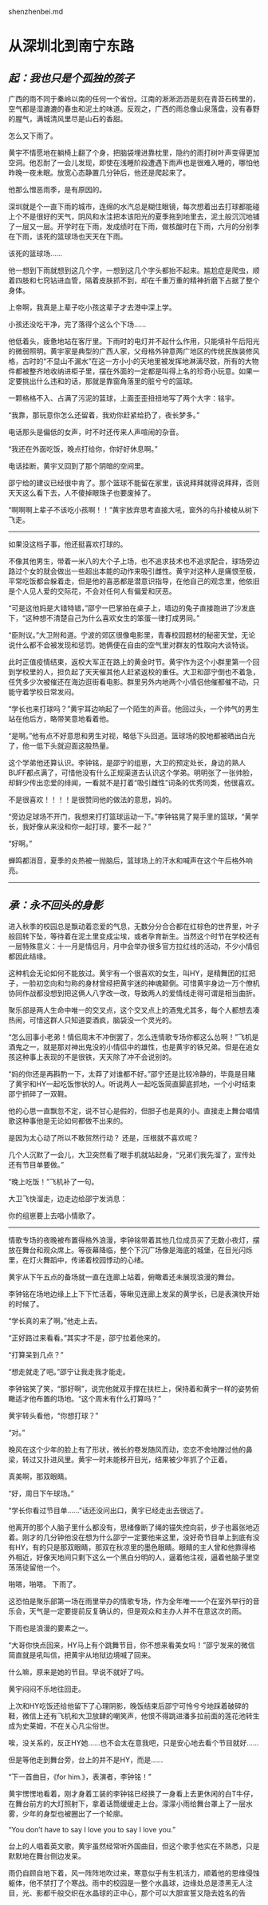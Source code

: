 shenzhenbei.md

# 从深圳北到南宁东路

## *起：我也只是个孤独的孩子*

广西的雨不同于秦岭以南的任何一个省份。江南的淅淅沥沥是刻在青苔石砖里的，空气都是湿漉漉的春虫和泥土的味道。反观之，广西的雨总像山泉落盘，没有春野的腥气，满城清风里尽是山石的香甜。

怎么又下雨了。

黄宇不情愿地在躺椅上翻了个身，把脑袋埋进靠枕里，隐约的雨打树叶声变得更加空洞。他忍耐了一会儿发现，即使在浅睡阶段遭遇下雨声也是很难入睡的，哪怕他昨晚一夜未眠。放宽心态静置几分钟后，他还是爬起来了。

他那么憎恶雨季，是有原因的。

深圳就是个一直下雨的城市，连绵的水汽总是糊住眼镜，每次想着出去打球都能碰上个不是很好的天气，阴风和水洼把本该阳光的夏季拖到地里去，泥土般沉沉地铺了一层又一层。开学时在下雨，发成绩时在下雨，做核酸时在下雨，六月的分别季在下雨，该死的篮球场也天天在下雨。

该死的篮球场……

他一想到下雨就想到这几个字，一想到这几个字头都抬不起来。尴尬症是爬虫，顺着四肢和七窍钻进血管，隔着皮肤抓不到，却在千重万重的精神折磨下占据了整个身体。

上帝啊，我真是上辈子吃小孩这辈子才去港中深上学。

小孩还没吃干净，完了落得个这么个下场……

他低着头，疲惫地站在客厅里。下雨时的电灯并不起什么作用，只能填补午后阳光的微弱照明。黄宇家是典型的广西人家，父母格外钟意两广地区的传统民族装修风格，古时的“不显山不漏水”在这一方小小的天地里被发挥地淋漓尽致，所有的大物件都被整齐地收纳进柜子里，摆在外面的一定都是叫得上名的珍奇小玩意。如果一定要挑出什么违和的话，那就是靠窗角落里的脏兮兮的篮球。

一颗格格不入、占满了污泥的篮球，上面歪歪扭扭地写了两个大字：铭宇。

“我靠，那玩意你怎么还留着，我劝你赶紧给扔了，夜长梦多。”

电话那头是偏低的女声，时不时还传来人声喧闹的杂音。

“我还在外面吃饭，晚点打给你，你好好休息啊。”

电话挂断，黄宇又回到了那个阴暗的空间里。

邵宁给的建议已经很中肯了。那个篮球不能留在家里，该说拜拜就得说拜拜，否则天天这么看下去，人不傻掉眼珠子也要废掉了。

“啊啊啊上辈子不该吃小孩啊！！”黄宇放弃思考直接大吼，窗外的鸟扑棱棱从树下飞走。

***

如果没这档子事，他还挺喜欢打球的。

不像其他男生，带着一米八的大个子上场，也不追求技术也不追求配合，球场旁边路过个女的就会做出一些超出本能的动作来吸引雌性。黄宇对这种人是痛恨至极，平常吃饭都会躲着走，但是他的喜恶都是潜意识指导，在他自己的观念里，他依旧是个人见人爱的交际花，不会对任何人有偏爱和厌恶。

“可是这他妈是大错特错，”邵宁一巴掌拍在桌子上，墙边的兔子直接跑进了沙发底下，“这种想不清楚自己为什么喜欢女生的笨蛋一律打成男同。”

“臣附议。”大卫附和道。宁波的郊区很像电影里，青春校园题材的秘密天堂，无论说什么都不会被发现和惩罚。她俩便在自由的空气里对群友的性取向大谈特谈。

此时正值疫情结束，返校大军正在路上的黄金时节。黄宇作为这个小群里第一个回到学校里的人，担负起了天天催其他人赶紧返校的重任。大卫和邵宁倒也不着急，任凭多少次被催还在海边逛街看电影。群里另外内地两个小情侣他催都催不动，只能守着学校日常发闷。

“学长也来打球吗？”黄宇耳边响起了一个陌生的声音。他回过头，一个帅气的男生站在他后方，略带笑意地看着他。

“是啊。”他有点不好意思和男生对视，略低下头回道。篮球场的胶地都被晒出白光了，他一低下头就迎面这股热量。

这个学弟他还算认识。李钟铭，是邵宁的组崽，大卫的预定处长，身边的熟人BUFF都点满了，可惜他没有什么正规渠道去认识这个学弟。明明张了一张帅脸，却鲜少传出恋爱的绯闻，一看就不是打着“吸引雌性”词条的优秀同类，他很喜欢。

不是很喜欢！！！！是很赞同他的做法的意思，妈的。

“旁边足球场不开门，我想来打打篮球运动一下。”李钟铭晃了晃手里的篮球，“黄学长，我好像从来没和你一起打球，要不一起？”

“好啊。”

蝉鸣都消音，夏季的炎热被一抛脑后，篮球场上的汗水和喊声在这个午后格外响亮。

***


## *承：永不回头的身影*

进入秋季的校园总是飘动着恋爱的气息，无数分分合合都在红棕色的世界里，叶子般回转下坠，等待着在泥土里变成尘埃，或者孕育新生。当然这个时节在学校还有一层特殊意义：十一月是情侣月，月中会举办很多官方拉红线的活动，不少小情侣都因此结缘。

这种机会无论如何不能放过。黄宇有一个很喜欢的女生，叫HY，是精舞团的扛把子，一脸初恋向和匀称的身材曾经把黄宇迷的神魂颠倒。可惜黄宇身边一万个僚机协同作战都没想到把这俩人八字改一改，导致两人的爱情线走得可谓是相当曲折。

聚乐部是两人生命中唯一的交叉点，这个交叉点上的酒鬼尤其多，每个人都想去凑热闹，可惜这群人只知道耍酒疯，脑袋没一个灵光的。

“怎么回事小老弟！情侣周末不冲倒罢了，怎么连情歌专场你都这么怂啊！”飞机是酒鬼之一，就是那对神出鬼没的小情侣中的雄性，也是黄宇的铁兄弟。但是在追女孩这种事上表现的不是很铁，天天除了冲不会说别的。

“妈的你还是再斟酌一下，太莽了对谁都不好。”邵宁还是比较冷静的，毕竟是目睹了黄宇和HY一起吃饭惨状的人。听说两人一起吃饭简直脚底抓地，一个小时结束邵宁抓碎了一双鞋。

他的心思一直飘忽不定，说不甘心是假的，但胆子也是真的小。直接走上舞台唱情歌这种事他是无论如何都做不出来的。

是因为太心动了所以不敢贸然行动？
还是，压根就不喜欢呢？

几个人沉默了一会儿，大卫突然看了眼手机就站起身，“兄弟们我先溜了，宣传处还有节目单要做。”

“晚上吃饭！”飞机补了一句。

大卫飞快溜走，边走边给邵宁发消息：

你的组崽要上去唱小情歌了。

***

情歌专场的夜晚被布置得格外浪漫，李钟铭带着其他几位成员买了无数小夜灯，摆放在舞台和观众席上。等夜幕降临，整个下沉广场像是海底的城堡，在目光闪烁里，在灯火舞蹈中，传递着校园悸动的心绪。

黄宇从下午五点的备场就一直在连廊上站着，俯瞰着还未展现浪漫的舞台。

李钟铭在场地边缘上上下下忙活着，等瞅见连廊上发呆的黄学长，已是表演快开始的时候了。

“学长真的来了啊。”他走上去。

“正好路过来看看。”其实才不是，邵宁拉着他来的。

“打算呆到几点？”

“想走就走了吧。”邵宁让我走我才能走。

李钟铭笑了笑，“那好啊”，说完他就双手撑在扶栏上，保持着和黄宇一样的姿势俯瞰适才他布置的场地。“这个周末有什么打算吗？”

黄宇转头看他，“你想打球？”

“对。”

晚风在这个少年的脸上有了形状，微长的卷发随风而动，恋恋不舍地蹭过他的鼻梁，转过又扑进风里。黄宇一时未能移开目光，结果被少年抓了个正着。

真美啊，那双眼睛。

“好，周日下午球场。”

“学长你看过节目单……”话还没问出口，黄宇已经走出去很远了。

他离开的那个人脑子里什么都没有，思绪像断了绳的锚失控向前，步子也嚣张地迈着。刚才的几分钟他没在想为什么邵宁一定要他来这里，没好奇节目单上到底有没有HY，有的只是那双眼睛，那双在秋凉里的墨色眼睛。眼睛的主人曾和他靠得格外相近，好像天地间只剩下这么一个黑白分明的人，逼着他注视，逼着他脑子里空荡荡徒留他一个。

啪嗒，啪嗒。
下雨了。

这恐怕是聚乐部第一场在雨里举办的情歌专场，作为全年唯一一个在室外举行的音乐会，天气是一定要提前反复确认的，但是观众和主办人并不在意这次的雨。

下雨也是浪漫的要素之一。

“大哥你快点回来，HY马上有个跳舞节目，你不想来看美女吗！”邵宁发来的微信简直就是吼叫信，把黄宇从地狱边境喊了回来。

什么嘛，原来是她的节目。早说不就好了吗。

黄宇闷闷不乐地往回走。

上次和HY吃饭还给他留下了心理阴影，晚饭结束后邵宁可怜兮兮地踩着破碎的鞋，微信上还有飞机和大卫放肆的嘲笑声，他恨不得跳进潘多拉前面的莲花池转生成为史莱姆，不在关心凡尘俗世。

唉，没关系的，反正HY她……也不会太在意我吧，只是安心地去看个节目就好……

但是等他走到舞台旁，台上的并不是HY，而是……

“下一首曲目，《for him.》，表演者，李钟铭！”

黄宇愣愣地看着，刚才身着工装的李钟铭已经换了一身看上去更休闲的白T牛仔，在舞台前方的大灯照射下，拿着话筒缓缓走上台。濛濛小雨给舞台罩上了一层水雾，少年的身型也被圈出了一个轮廓。

“You don’t have to say I love you to say I love you.”

台上的人唱着英文歌，黄宇虽然经常听外国曲目，但这个歌手他实在不熟悉，只是默默地在舞台侧边发呆。

雨仍自顾自地下着，风一阵阵地吹过来，寒意似乎有生机活力，顺着他的思维侵蚀躯体，他不禁打了个寒战。雨中的校园是一整个水晶球，边缘处总是漆黑无人注目，光、影都千般交织在水晶球的正中心，那个可以大胆宣誓又隐去姓名的告

